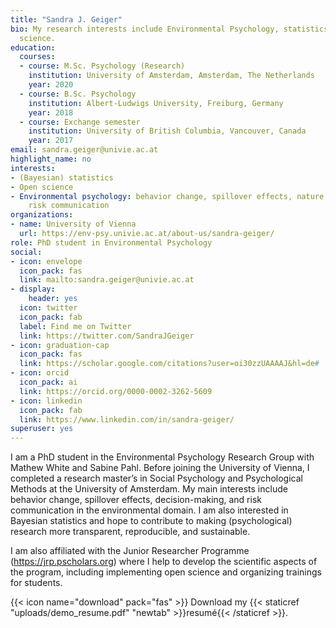 ```yaml
---
title: "Sandra J. Geiger"
bio: My research interests include Environmental Psychology, statistics, and Open
  science.
education:
  courses:
  - course: M.Sc. Psychology (Research)
    institution: University of Amsterdam, Amsterdam, The Netherlands
    year: 2020
  - course: B.Sc. Psychology
    institution: Albert-Ludwigs University, Freiburg, Germany
    year: 2018
  - course: Exchange semester
    institution: University of British Columbia, Vancouver, Canada
    year: 2017
email: sandra.geiger@univie.ac.at
highlight_name: no
interests:
- (Bayesian) statistics
- Open science
- Environmental psychology: behavior change, spillover effects, nature connectedness,
    risk communication
organizations:
- name: University of Vienna
  url: https://env-psy.univie.ac.at/about-us/sandra-geiger/
role: PhD student in Environmental Psychology
social:
- icon: envelope
  icon_pack: fas
  link: mailto:sandra.geiger@univie.ac.at
- display:
    header: yes
  icon: twitter
  icon_pack: fab
  label: Find me on Twitter
  link: https://twitter.com/SandraJGeiger
- icon: graduation-cap
  icon_pack: fas
  link: https://scholar.google.com/citations?user=oi30zzUAAAAJ&hl=de#
- icon: orcid
  icon_pack: ai
  link: https://orcid.org/0000-0002-3262-5609
- icon: linkedin
  icon_pack: fab
  link: https://www.linkedin.com/in/sandra-geiger/
superuser: yes
---
```


I am a PhD student in the Environmental Psychology Research Group with Mathew White and Sabine Pahl. Before joining the University of Vienna, I completed a research master’s in Social Psychology and Psychological Methods at the University of Amsterdam. My main interests include behavior change, spillover effects, decision-making, and risk communication in the environmental domain. I am also interested in Bayesian statistics and hope to contribute to making (psychological) research more transparent, reproducible, and sustainable. 

I am also affiliated with the Junior Researcher Programme (https://jrp.pscholars.org) where I help to develop the scientific aspects of the program, including implementing open science and organizing trainings for students.

{{< icon name="download" pack="fas" >}} Download my {{< staticref "uploads/demo_resume.pdf" "newtab" >}}resumé{{< /staticref >}}.
